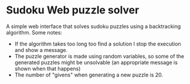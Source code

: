 # Sudoku Web puzzle solver
A simple web interface that solves sudoku puzzles using a backtracking algorithm. Some notes:
- If the algorithm takes too long too find a solution I stop the execution and show a message.
- The puzzle generator is made using random variables, so some of the generated puzzles might be unsolvable (an appropriate message is shown when that happens)
- The number of "givens" when generating a new puzzle is 20.
